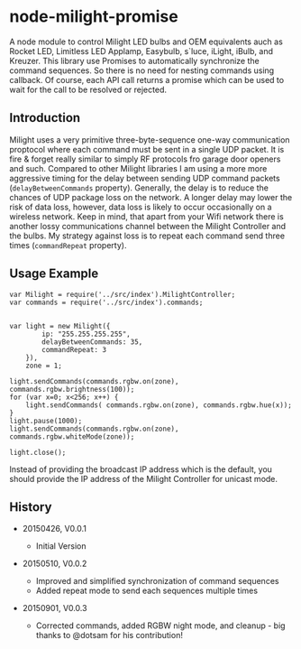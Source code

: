 # node-milight-promise

A node module to control Milight LED bulbs and OEM equivalents auch as Rocket LED, Limitless LED Applamp, 
 Easybulb, s`luce, iLight, iBulb, and Kreuzer. This library use Promises to automatically synchronize the command 
 sequences. So there is no need for nesting commands using callback. Of course, each API call returns a promise which
 can be used to wait for the call to be resolved or rejected.

## Introduction

Milight uses a very primitive three-byte-sequence one-way communication proptocol where each command must be sent in a 
 single UDP packet. It is fire & forget really similar to simply RF protocols fro garage door openers and such.
 Compared to other Milight libraries I am using a more more aggressive timing for the delay between sending UDP command 
 packets (```delayBetweenCommands``` property). 
 Generally, the delay is to reduce the chances of UDP package loss on the network. A longer delay may lower the risk of 
 data loss, however, data loss is likely to occur occasionally on a wireless network. Keep in mind, that apart from your 
 Wifi network there is another lossy communications channel between the Milight Controller and the bulbs. My strategy 
 against loss is to repeat each command send three times (```commandRepeat``` property). 

## Usage Example

    var Milight = require('../src/index').MilightController;
    var commands = require('../src/index').commands;
    
    
    var light = new Milight({
            ip: "255.255.255.255",
            delayBetweenCommands: 35,
            commandRepeat: 3
        }),
        zone = 1;
    
    light.sendCommands(commands.rgbw.on(zone), commands.rgbw.brightness(100));
    for (var x=0; x<256; x++) {
        light.sendCommands( commands.rgbw.on(zone), commands.rgbw.hue(x));
    }
    light.pause(1000);
    light.sendCommands(commands.rgbw.on(zone), commands.rgbw.whiteMode(zone));
    
    light.close();
    
Instead of providing the broadcast IP address which is the default, you should provide the IP address 
 of the Milight Controller for unicast mode.
    
## History

* 20150426, V0.0.1
    * Initial Version

* 20150510, V0.0.2
    * Improved and simplified synchronization of command sequences
    * Added repeat mode to send each sequences multiple times
* 20150901, V0.0.3
    * Corrected commands, added RGBW night mode, and cleanup - big thanks to @dotsam for his contribution!
